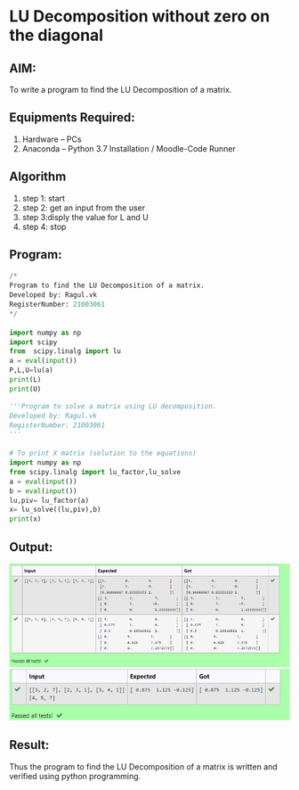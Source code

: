 # LU Decomposition without zero on the diagonal

## AIM:
To write a program to find the LU Decomposition of a matrix.

## Equipments Required:
1. Hardware – PCs
2. Anaconda – Python 3.7 Installation / Moodle-Code Runner

## Algorithm
1. step 1: start
2. step 2: get an input from the user
3. step 3:disply the value for L and U
4. step 4: stop

## Program:
~~~ python
/*
Program to find the LU Decomposition of a matrix.
Developed by: Ragul.vk
RegisterNumber: 21003061
*/

import numpy as np
import scipy
from  scipy.linalg import lu
a = eval(input())
P,L,U=lu(a)
print(L)
print(U)
~~~
~~~ python
'''Program to solve a matrix using LU decomposition.
Developed by: Ragul.vk
RegisterNumber: 21003061
'''

# To print X matrix (solution to the equations)
import numpy as np
from scipy.linalg import lu_factor,lu_solve
a = eval(input())
b = eval(input())
lu,piv= lu_factor(a)
x= lu_solve((lu,piv),b)
print(x)
~~~


## Output:
![lu decomposition](lu.png)
![](ludecomposition.png)


## Result:
Thus the program to find the LU Decomposition of a matrix is written and verified using python programming.


